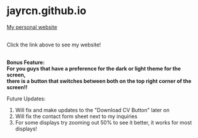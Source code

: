 # jayrcn.github.io
<a href="https://jayrcn.github.io/" target="_blank"> My personal website</a><br><br>

Click the link above to see my website!<br><br>

<b>Bonus Feature:<br>
For you guys that have a preference for the dark or light theme for the screen,<br> there is a button that switches between both on the top right corner of the screen!!</b>


Future Updates:
<ol>
  <li>Will fix and make updates to the "Download CV Button" later on</li>
  <li>Will fix the contact form sheet next to my inquiries</li>
  <li>For some displays try zooming out 50% to see it better, it works for most displays!</li>
</ol>
